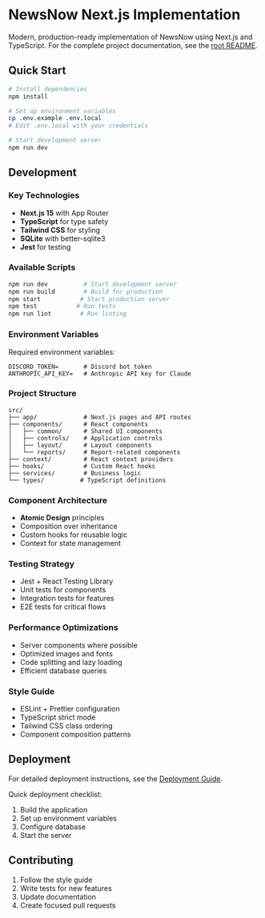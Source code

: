 # NewsNow Next.js Implementation

Modern, production-ready implementation of NewsNow using Next.js and TypeScript. For the complete project documentation, see the [root README](../README.md).

## Quick Start

```bash
# Install dependencies
npm install

# Set up environment variables
cp .env.example .env.local
# Edit .env.local with your credentials

# Start development server
npm run dev
```

## Development

### Key Technologies

- **Next.js 15** with App Router
- **TypeScript** for type safety
- **Tailwind CSS** for styling
- **SQLite** with better-sqlite3
- **Jest** for testing

### Available Scripts

```bash
npm run dev          # Start development server
npm run build        # Build for production
npm start           # Start production server
npm test           # Run tests
npm run lint        # Run linting
```

### Environment Variables

Required environment variables:

```env
DISCORD_TOKEN=       # Discord bot token
ANTHROPIC_API_KEY=   # Anthropic API key for Claude
```

### Project Structure

```
src/
├── app/             # Next.js pages and API routes
├── components/      # React components
│   ├── common/      # Shared UI components
│   ├── controls/    # Application controls
│   ├── layout/      # Layout components
│   └── reports/     # Report-related components
├── context/         # React context providers
├── hooks/           # Custom React hooks
├── services/        # Business logic
└── types/          # TypeScript definitions
```

### Component Architecture

- **Atomic Design** principles
- Composition over inheritance
- Custom hooks for reusable logic
- Context for state management

### Testing Strategy

- Jest + React Testing Library
- Unit tests for components
- Integration tests for features
- E2E tests for critical flows

### Performance Optimizations

- Server components where possible
- Optimized images and fonts
- Code splitting and lazy loading
- Efficient database queries

### Style Guide

- ESLint + Prettier configuration
- TypeScript strict mode
- Tailwind CSS class ordering
- Component composition patterns

## Deployment

For detailed deployment instructions, see the [Deployment Guide](../docs/DEPLOYMENT.md).

Quick deployment checklist:

1. Build the application
2. Set up environment variables
3. Configure database
4. Start the server

## Contributing

1. Follow the style guide
2. Write tests for new features
3. Update documentation
4. Create focused pull requests
